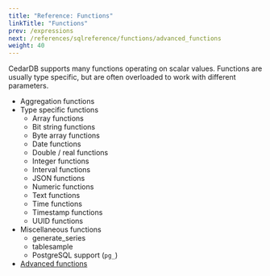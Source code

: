 ```yaml
---
title: "Reference: Functions"
linkTitle: "Functions"
prev: /expressions
next: /references/sqlreference/functions/advanced_functions
weight: 40
---
```


CedarDB supports many functions operating on scalar values.
Functions are usually type specific, but are often overloaded to work with different parameters.

* Aggregation functions
* Type specific functions
  * Array functions
  * Bit string functions
  * Byte array functions
  * Date functions
  * Double / real functions
  * Integer functions
  * Interval functions
  * JSON functions
  * Numeric functions
  * Text functions
  * Time functions
  * Timestamp functions
  * UUID functions
* Miscellaneous functions
  * generate_series
  * tablesample
  * PostgreSQL support (`pg_`)
* [Advanced functions](./advanced_functions)